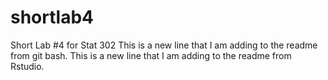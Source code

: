 # shortlab4
Short Lab #4 for Stat 302
 This is a new line that I am adding to the readme from git bash.
 This is a new line that I am adding to the readme from Rstudio.

